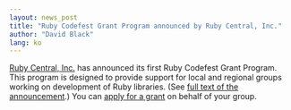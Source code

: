 ```yaml
---
layout: news_post
title: "Ruby Codefest Grant Program announced by Ruby Central, Inc."
author: "David Black"
lang: ko
---
```


[Ruby Central, Inc.][1] has announced its first Ruby Codefest Grant
Program. This program is designed to provide support for local and
regional groups working on development of Ruby libraries. (See [full
text of the announcement][2].) You can [apply for a grant][3] on behalf
of your group.



[1]: http://rubycentral.org
[2]: http://www.rubycentral.org/grant/announce.html
[3]: http://www.rubycentral.org/grant/application.html
